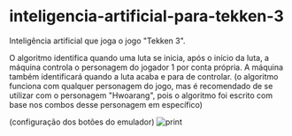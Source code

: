# inteligencia-artificial-para-tekken-3
Inteligência artificial que joga o jogo "Tekken 3".

O algoritmo identifica quando uma luta se inicia, após o início da luta, a máquina controla o personagem do jogador 1 por conta própria. A máquina também identificará quando a luta acaba e para de controlar. (o algoritmo funciona com qualquer personagem do jogo, mas é recomendado de se utilizar com o personagem "Hwoarang", pois o algoritmo foi escrito com base nos combos desse personagem em específico)

(configuração dos botões do emulador)
![print](https://github.com/P7qMXFXqzy/inteligencia-artificial-para-tekken-3/assets/139146483/f33623e9-3a0b-4741-a89e-886331548781)
